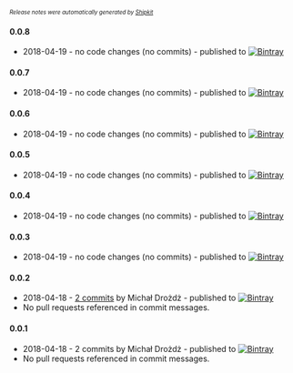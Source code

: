 <sup><sup>*Release notes were automatically generated by [Shipkit](http://shipkit.org/)*</sup></sup>

#### 0.0.8
 - 2018-04-19 - no code changes (no commits) - published to [![Bintray](https://img.shields.io/badge/Bintray-0.0.8-green.svg)](https://bintray.com/micd-repo/shipkit_demo/maven/0.0.8)

#### 0.0.7
 - 2018-04-19 - no code changes (no commits) - published to [![Bintray](https://img.shields.io/badge/Bintray-0.0.7-green.svg)](https://bintray.com/micd-repo/shipkit_demo/maven/0.0.7)

#### 0.0.6
 - 2018-04-19 - no code changes (no commits) - published to [![Bintray](https://img.shields.io/badge/Bintray-0.0.6-green.svg)](https://bintray.com/micd-repo/shipkit_demo/maven/0.0.6)

#### 0.0.5
 - 2018-04-19 - no code changes (no commits) - published to [![Bintray](https://img.shields.io/badge/Bintray-0.0.5-green.svg)](https://bintray.com/micd-repo/shipkit_demo/maven/0.0.5)

#### 0.0.4
 - 2018-04-19 - no code changes (no commits) - published to [![Bintray](https://img.shields.io/badge/Bintray-0.0.4-green.svg)](https://bintray.com/micd-repo/shipkit_demo/maven/0.0.4)

#### 0.0.3
 - 2018-04-19 - no code changes (no commits) - published to [![Bintray](https://img.shields.io/badge/Bintray-0.0.3-green.svg)](https://bintray.com/shipkit-bootstrap/bootstrap/maven/0.0.3)

#### 0.0.2
 - 2018-04-18 - [2 commits](https://github.com/micd/shipkit_demo/compare/v0.0.1...v0.0.2) by Michał Drożdż - published to [![Bintray](https://img.shields.io/badge/Bintray-0.0.2-green.svg)](https://bintray.com/shipkit-bootstrap/bootstrap/maven/0.0.2)
 - No pull requests referenced in commit messages.

#### 0.0.1
 - 2018-04-18 - 2 commits by Michał Drożdż - published to [![Bintray](https://img.shields.io/badge/Bintray-0.0.1-green.svg)](https://bintray.com/shipkit-bootstrap/bootstrap/maven/0.0.1)
 - No pull requests referenced in commit messages.

